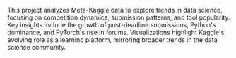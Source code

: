 This project analyzes Meta-Kaggle data to explore trends in data science, focusing on competition dynamics, submission patterns, and tool popularity. Key insights include the growth of post-deadline submissions, Python's dominance, and PyTorch's rise in forums. Visualizations highlight Kaggle's evolving role as a learning platform, mirroring broader trends in the data science community.
